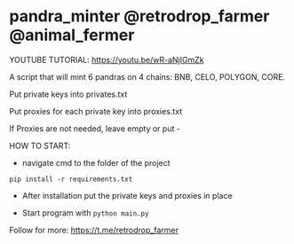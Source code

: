 # pandra_minter @retrodrop_farmer @animal_fermer

YOUTUBE TUTORIAL: https://youtu.be/wR-aNjIGmZk

A script that will mint 6 pandras on 4 chains: BNB, CELO, POLYGON, CORE.

Put private keys into privates.txt

Put proxies for each private key into proxies.txt

If Proxies are not needed, leave empty or put -

HOW TO START:

- navigate cmd to the folder of the project

`pip install -r requirements.txt`

- After installation put the private keys and proxies in place

- Start program with `python main.py`

Follow for more:
https://t.me/retrodrop_farmer

